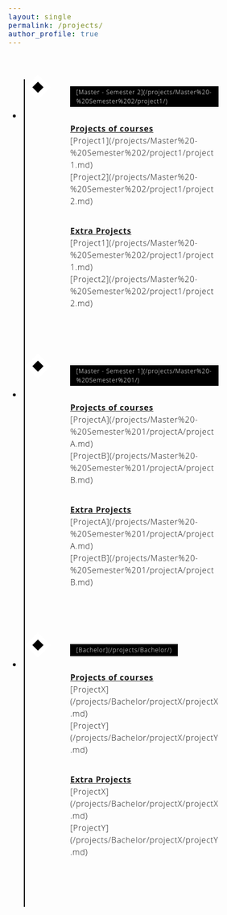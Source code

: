 ```yaml
---
layout: single 
permalink: /projects/
author_profile: true
---
```


<style>
/* Insert the CSS code here */
/* Variables */
:root {
  --color-1: black;
  --color-2: white;
  --color-3: rgb(168, 50, 121);
}

/* Fonts */
@import url('https://fonts.googleapis.com/css?family=Open+Sans:300,700');

body {
  font-family: 'Open Sans', 'Helvetica Neue', Helvetica, Arial, sans-serif;
  font-size: 1em;
  font-weight: 300;
  line-height: 1.5;
  letter-spacing: 0.05em;
}

/* Layout */
* {
  box-sizing: border-box;
}

/* Styling */
.timeline {
  margin: 4em auto;
  position: relative;
  max-width: 46em;
}

.timeline:before {
  background-color: var(--color-1);
  content: '';
  margin-left: -1px;
  position: absolute;
  top: 0;
  left: 2em;
  width: 2px;
  height: 100%;
}

.timeline-event {
  position: relative;
}

.timeline-event:hover .timeline-event-icon {
  transform: rotate(-45deg);
  background-color: var(--color-3);
}

.timeline-event:hover .timeline-event-thumbnail {
  box-shadow: inset 40em 0 0 0 var(--color-3);
}

.timeline-event-copy {
  padding: 2em;
  position: relative;
  top: -1.875em;
  left: 4em;
  width: 80%;
}

.timeline-event-copy h3 {
  font-size: 1.75em;
}

.timeline-event-copy h4 {
  font-size: 1.2em;
  margin-bottom: 1.2em;
}

.timeline-event-copy strong {
  font-weight: 700;
}

.timeline-event-copy p:not(.timeline-event-thumbnail) {
  padding-bottom: 1.2em;
}

.timeline-event-icon {
  transition: transform 0.2s ease-in;
  transform: rotate(45deg);
  background-color: var(--color-1);
  outline: 10px solid var(--color-2);
  display: block;
  margin: 0.5em 0.5em 0.5em -0.5em;
  position: absolute;
  top: 0;
  left: 2em;
  width: 1em;
  height: 1em;
}

.timeline-event-thumbnail {
  transition: box-shadow 0.5s ease-in 0.1s;
  color: var(--color-2);
  font-size: 0.75em;
  background-color: var(--color-1);
  box-shadow: inset 0 0 0 0em #ef795a;
  display: inline-block;
  margin-bottom: 1.2em;
  padding: 0.25em 1em 0.2em 1em;
}

a {
  color: #007bff;
  text-decoration: none;
}

a:hover {
  text-decoration: underline;
}
</style>

<ul class="timeline">
  <li class="timeline-event">
    <label class="timeline-event-icon"></label>
    <div class="timeline-event-copy">
      <p class="timeline-event-thumbnail"> [Master - Semester 2](/projects/Master%20-%20Semester%202/project1/)</p>
      <p><strong> <u>Projects of courses</u> </strong><br>
      [Project1](/projects/Master%20-%20Semester%202/project1/project1.md)<br>
      [Project2](/projects/Master%20-%20Semester%202/project1/project2.md)
      </p>
      <p><strong> <u>Extra Projects</u> </strong><br>
      [Project1](/projects/Master%20-%20Semester%202/project1/project1.md)<br>
      [Project2](/projects/Master%20-%20Semester%202/project1/project2.md)
      </p>
    </div>
  </li>
  <li class="timeline-event">
    <label class="timeline-event-icon"></label>
    <div class="timeline-event-copy">
      <p class="timeline-event-thumbnail"> [Master - Semester 1](/projects/Master%20-%20Semester%201/)</p>
      <p><strong> <u>Projects of courses</u> </strong><br>
      [ProjectA](/projects/Master%20-%20Semester%201/projectA/projectA.md)<br>
      [ProjectB](/projects/Master%20-%20Semester%201/projectA/projectB.md)
      </p>
      <p><strong> <u>Extra Projects</u> </strong><br>
      [ProjectA](/projects/Master%20-%20Semester%201/projectA/projectA.md)<br>
      [ProjectB](/projects/Master%20-%20Semester%201/projectA/projectB.md)
      </p>
    </div>
  </li>
  <li class="timeline-event">
    <label class="timeline-event-icon"></label>
    <div class="timeline-event-copy">
      <p class="timeline-event-thumbnail"> [Bachelor](/projects/Bachelor/)</p>
      <p><strong> <u>Projects of courses</u> </strong><br>
      [ProjectX](/projects/Bachelor/projectX/projectX.md)<br>
      [ProjectY](/projects/Bachelor/projectX/projectY.md)
      </p>
      <p><strong> <u>Extra Projects</u> </strong><br>
      [ProjectX](/projects/Bachelor/projectX/projectX.md)<br>
      [ProjectY](/projects/Bachelor/projectX/projectY.md)
      </p>
    </div>
  </li>
</ul>
